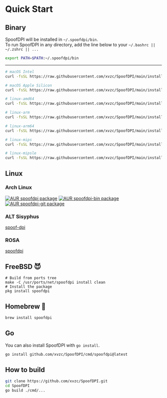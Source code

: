 # Quick Start

## Binary
SpoofDPI will be installed in `~/.spoofdpi/bin`.  
To run SpoofDPI in any directory, add the line below to your `~/.bashrc || ~/.zshrc || ...`
```bash
export PATH=$PATH:~/.spoofdpi/bin
```
---
```bash
# macOS Intel
curl -fsSL https://raw.githubusercontent.com/xvzc/SpoofDPI/main/install.sh | bash -s darwin-amd64

# macOS Apple Silicon
curl -fsSL https://raw.githubusercontent.com/xvzc/SpoofDPI/main/install.sh | bash -s darwin-arm64

# linux-amd64
curl -fsSL https://raw.githubusercontent.com/xvzc/SpoofDPI/main/install.sh | bash -s linux-amd64

# linux-arm
curl -fsSL https://raw.githubusercontent.com/xvzc/SpoofDPI/main/install.sh | bash -s linux-arm

# linux-arm64
curl -fsSL https://raw.githubusercontent.com/xvzc/SpoofDPI/main/install.sh | bash -s linux-arm64

# linux-mips
curl -fsSL https://raw.githubusercontent.com/xvzc/SpoofDPI/main/install.sh | bash -s linux-mips

# linux-mipsle
curl -fsSL https://raw.githubusercontent.com/xvzc/SpoofDPI/main/install.sh | bash -s linux-mipsle
```

## Linux

### Arch Linux

<a href="https://aur.archlinux.org/packages/spoofdpi"><img alt="AUR spoofdpi package" src="https://img.shields.io/aur/version/spoofdpi?style=flat&label=spoofdpi&logo=archlinux"></a>
<a href="https://aur.archlinux.org/packages/spoofdpi-bin"><img alt="AUR spoofdpi-bin package" src="https://img.shields.io/aur/version/spoofdpi-bin?style=flat&label=spoofdpi-bin&logo=archlinux"></a>
<a href="https://aur.archlinux.org/packages/spoofdpi-git"><img alt="AUR spoofdpi-git package" src="https://img.shields.io/aur/version/spoofdpi-git?style=flat&label=spoofdpi-git&logo=archlinux"></a>

### ALT Sisyphus

<a href="https://packages.altlinux.org/en/sisyphus/srpms/spoof-dpi/">spoof-dpi</a>

### ROSA

<a href="https://abf.io/import/spoofdpi">spoofdpi</a>

## FreeBSD 😈
```
# Build from ports tree
make -C /usr/ports/net/spoofdpi install clean
# Install the package
pkg install spoofdpi
```

## Homebrew 🍻
```bash
brew install spoofdpi
```

## Go
You can also install SpoofDPI with `go install`.
```bash
go install github.com/xvzc/SpoofDPI/cmd/spoofdpi@latest
```

## How to build

```bash
git clone https://github.com/xvzc/SpoofDPI.git
cd SpoofDPI
go build ./cmd/...
```
